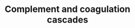 ---
annotations:
- id: PW:0000502
  parent: regulatory pathway
  type: Pathway Ontology
  value: complement system pathway
authors:
- 169.230.77.174
- MaintBot
- Thomas
- Khanspers
- Lslabim
- AlexanderPico
- Ddigles
- Zari
- Egonw
- Lindarieswijk
- Fehrhart
- DeSl
- Eweitz
- Finterly
citedin:
- link: PMC9255380
  title: Gene-mapping study of extremes of cerebral small vessel disease reveals TRIM47
    as a strong candidate (2022)
- link: PMC9154116
  title: Target and drug predictions for SARS-CoV-2 infection in hepatocellular carcinoma
    patients (2022)
- link: PMC8449537
  title: Novel ACE2 protein interactions relevant to COVID-19 predicted by evolutionary
    rate correlations (2021)
- link: PMC7592753
  title: Bioinformatic characterization of angiotensin-converting enzyme 2, the entry
    receptor for SARS-CoV-2 (2020)
- link: PMC6296511
  title: 'Proteomic analysis of heart failure hospitalization among patients with
    chronic kidney disease: The Heart and Soul Study (2018)'
- link: PMC6117012
  title: A proteomic signature that reflects pancreatic beta-cell function (2018)
- link: PMC5932525
  title: Saliva Proteomics Analysis Offers Insights on Type 1 Diabetes Pathology in
    a Pediatric Population (2018)
- link: PMC5085087
  title: Long Term Culture of the A549 Cancer Cell Line Promotes Multilamellar Body
    Formation and Differentiation towards an Alveolar Type II Pneumocyte Phenotype
    (2016)
- link: PMC9734099
  title: Acute and chronic blood serum proteome changes in patients with methanol
    poisoning (2022)
- link: PMC9607846
  title: 'Discovering Common Pathogenic Mechanisms of COVID-19 and Parkinson Disease:
    An Integrated Bioinformatics Analysis (2022)'
- link: 10.1097/md.0000000000039057
  title: Investigation of the relationship between COVID-19 and pancreatic cancer
    using bioinformatics and systems biology approaches (2024)
- link: PMC12198134
  title: Investigation of the relationship between chronic hepatitis B and tuberculosis
    using bioinformatics and systems biology approaches (2025)
- link: PMC12198134
  title: Investigation of the relationship between chronic hepatitis B and tuberculosis
    using bioinformatics and systems biology approaches (2025)
- link: PMC9413912
  title: Bioinformatics Strategies to Identify Shared Molecular Biomarkers That Link
    Ischemic Stroke and Moyamoya Disease with Glioblastoma (2022)
communities: []
description: 'Blood coagulation is a series of coordinated and calcium-dependent proenzyme-to-serine
  protease conversions likely to be localized on the surfaces of activated cells in
  vivo. It culminates in the formation of thrombin, the enzyme responsible for the
  conversion of soluble fibrinogen to the insoluble fibrin clot. The kallikrein-kinin
  system is an endogenous metabolic cascade, triggering of which results in the release
  of vasoactive kinins (bradykinin-related peptides). Kinin peptides are implicated
  in many physiological and pathological processes including the regulation of blood
  pressure and sodium homeostasis, inflammatory processes, and the cardioprotective
  effects of preconditioning. Complement is a system of plasma proteins that is activated
  by the presence of pathogens. There are three pathways of complement activation:
  the classical pathway, the lectin pathway, and the alternative pathway. All of these
  pathways generate a crucial enzymatic activity that, intern, generates the effector
  molecules of complement. The three main consequences of complement activation are
  the opsonization of pathogens, the recruitment of inflammatory and immunocompetent
  cells, and the direct killing of pathogens. Source: KEGG   Proteins on this pathway
  have targeted assays available via the [CPTAC Assay Portal](https://assays.cancer.gov/available_assays?wp_id=WP558)'
last-edited: 2025-03-04
ndex: 9c54cfd8-8b5f-11eb-9e72-0ac135e8bacf
organisms:
- Homo sapiens
redirect_from:
- /index.php/Pathway:WP558
- /instance/WP558
- /instance/WP558_r137266
revision: r137266
schema-jsonld:
- '@context': https://schema.org/
  '@id': https://wikipathways.github.io/pathways/WP558.html
  '@type': Dataset
  creator:
    '@type': Organization
    name: WikiPathways
  description: 'Blood coagulation is a series of coordinated and calcium-dependent
    proenzyme-to-serine protease conversions likely to be localized on the surfaces
    of activated cells in vivo. It culminates in the formation of thrombin, the enzyme
    responsible for the conversion of soluble fibrinogen to the insoluble fibrin clot.
    The kallikrein-kinin system is an endogenous metabolic cascade, triggering of
    which results in the release of vasoactive kinins (bradykinin-related peptides).
    Kinin peptides are implicated in many physiological and pathological processes
    including the regulation of blood pressure and sodium homeostasis, inflammatory
    processes, and the cardioprotective effects of preconditioning. Complement is
    a system of plasma proteins that is activated by the presence of pathogens. There
    are three pathways of complement activation: the classical pathway, the lectin
    pathway, and the alternative pathway. All of these pathways generate a crucial
    enzymatic activity that, intern, generates the effector molecules of complement.
    The three main consequences of complement activation are the opsonization of pathogens,
    the recruitment of inflammatory and immunocompetent cells, and the direct killing
    of pathogens. Source: KEGG   Proteins on this pathway have targeted assays available
    via the [CPTAC Assay Portal](https://assays.cancer.gov/available_assays?wp_id=WP558)'
  keywords:
  - '109821'
  - A2M
  - ADN
  - BDKRB1
  - Bradykinin
  - C1QA
  - C1QB
  - C1QG
  - C1R
  - C1S
  - C2
  - C3
  - C3AR1
  - C4
  - C5R1
  - C6
  - C7
  - C8G
  - C9
  - CFH
  - CFI
  - CLU
  - CPB2
  - CR1
  - CR2
  - Daf1
  - F10
  - F12
  - F13B
  - F2
  - F2R
  - F3
  - F5
  - F7
  - F8
  - F9
  - FGB
  - Fibrin monomer
  - H2-BF
  - Hc
  - KLKB1
  - KNG1
  - MASP1
  - MASP2
  - MBL1
  - MCP
  - PLAT
  - PLAU
  - PLAUR
  - PLG
  - PROC
  - PROS1
  - SERPINA1
  - SERPINA5
  - SERPINC1
  - SERPIND1
  - SERPINE1
  - SERPINF2
  - SERPING1
  - TFPI
  - THBD
  - VWF
  license: CC0
  name: Complement and coagulation cascades
seo: CreativeWork
title: Complement and coagulation cascades
wpid: WP558
---